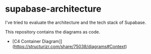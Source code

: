 # supabase-architecture

I've tried to evaluate the architecture and the tech stack of Supabase. 

This repository contains the diagrams as code.

* [C4 Container Diagram]](https://structurizr.com/share/75038/diagrams#Context)